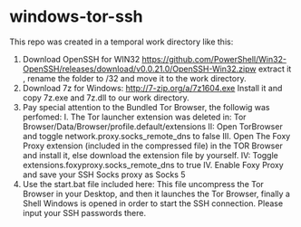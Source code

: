 # windows-tor-ssh

This repo was created in a temporal work directory like this:

1. Download OpenSSH for WIN32 https://github.com/PowerShell/Win32-OpenSSH/releases/download/v0.0.21.0/OpenSSH-Win32.zipw extract it ,  rename the folder to /32 and move it to the work directory.
2.  Download 7z for Windows: http://7-zip.org/a/7z1604.exe
Install it and copy 7z.exe and 7z.dll to our work directory.
3. Pay special attention to the Bundled Tor Browser, the followig was perfomed:
        I. The Tor launcher extension was deleted in:  Tor Browser/Data/Browser/profile.default/extensions 
        II: Open TorBrowser and toggle network.proxy.socks_remote_dns to false
        III. Open The Foxy Proxy extension (included in the compressed file) in the TOR Browser and install it, else download the extension file by yourself.
        IV: Toggle extensions.foxyproxy.socks_remote_dns to true
        IV. Enable Foxy Proxy and save your SSH Socks proxy as Socks 5
4. Use the start.bat file included here: This file uncompress the Tor Browser in your Desktop, and then it launches the Tor Browser, finally a Shell Windows is opened in order to start the SSH connection. Please input your SSH passwords there.



